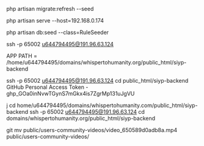php artisan migrate:refresh --seed

 php artisan serve --host=192.168.0.174

php artisan db:seed --class=RuleSeeder


ssh -p 65002 u644794495@191.96.63.124

APP PATH = /home/u644794495/domains/whispertohumanity.org/public_html/siyp-backend

 ssh -p 65002 u644794495@191.96.63.124
cd public_html/siyp-backend
GitHub Personal Access Token - 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

j
 cd home/u644794495/domains/whispertohumanity.com/public_html/siyp-backend
ssh -p 65002 u644794495@191.96.63.124
cd domains/whispertohumanity.org/public_html/siyp-backend


git mv public/users-community-videos/video_650589d0adb8a.mp4 public/users-community-videos/

